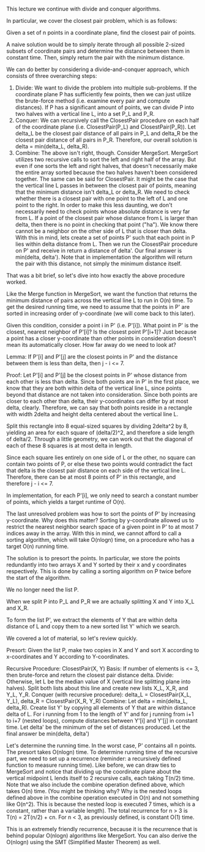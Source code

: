 This lecture we continue with divide and conquer algorithms.

In particular, we cover the closest pair problem, which is as follows:

Given a set of n points in a coordinate plane, find the closest pair of points. 

A naive solution would be to simply iterate through all possible 2-sized subsets of coordinate pairs and determine the distance between them in constant time. Then, simply return
the pair with the minimum distance. 

We can do better by considering a divide-and-conquer approach, which consists of three overarching steps:

1. Divide: We want to divide the problem into multiple sub-problems. If the coordinate plane P has sufficiently few points, then we can just utilize the brute-force method (i.e.
examine every pair and compute distances). If P has a significant amount of points, we can divide P into two halves with a vertical line L, into a set P_L and P_R. 
2. Conquer: We can recursively call the ClosestPair procedure on each half of the coordinate plane (i.e. ClosestPair(P_L) and ClosestPair(P_R)). Let delta_L be the closest pair
distance of all pairs in P_L and delta_R be the closest pair distance of all pairs in P_R. Therefore, our overall solution is delta = min(delta_L, delta_R). 
3. Combine: The above isn't right, though. Consider MergeSort. MergeSort utilizes two recursive calls to sort the left and right half of the array. But even if one sorts the left
and right halves, that doesn't necessarily make the entire array sorted because the two halves haven't been considered together. The same can be said for ClosestPair. It might be
the case that the vertical line L passes in between the closest pair of points, meaning that the minimum distance isn't delta_L or delta_R. We need to check whether there is a
closest pair with one point to the left of L and one point to the right. In order to make this less daunting, we don't necessarily need to check points whose absolute distance is 
very far from L. If a point of the closest pair whose distance from L is larger than delta, then there is no point in checking that point ("ha"). We know there cannot be a neighbor
on the other side of L that is closer than delta. With this in mind, lets create a set of points P' such that each point in P lies within delta distance from L. Then we run the 
ClosestPair procedure on P' and receive in return a distance of delta'. Our final answer is min(delta, delta'). Note that in implementation the algorithm will return the pair with
this distance, not simply the minimum distance itself. 

That was a bit brief, so let's dive into how exactly the above procedure worked.

Like the Merge function in MergeSort, we want the function that returns the minimum distance of pairs across the vertical line L to run in O(n) time. To get the desired running
time, we need to assume that the points in P' are sorted in increasing order of y-coordinate (we will come back to this later). 

Given this condition, consider a point i in P' (i.e. P'[i]). What point in P' is the closest, nearest neighbor of P'[i]? Is the closest point P'[i+1]? Just because a point
has a closer y-coordinate than other points in consideration doesn't mean its automatically closer. How far away do we need to look at? 

Lemma: If P'[i] and P'[j] are the closest points in P' and the distance between them is less than delta, then j - i <= 7. 

Proof: Let P'[i] and P'[j] be the closest points in P' whose distance from each other is less than delta. Since both points are in P' in the first place, we know that they are both
within delta of the vertical line L, since points beyond that distance are not taken into consideration. Since both points are closer to each other than delta, their y-coordinates
can differ by at most delta, clearly. Therefore, we can say that both points reside in a rectangle with width 2delta and height delta centered about the vertical line L. 

Split this rectangle into 8 equal-sized squares by dividing 2delta^2 by 8, yielding an area for each square of (delta/2)^2, and therefore a side length of delta/2. Through a 
little geometry, we can work out that the diagonal of each of these 8 squares is at most delta in length. 

Since each square lies entirely on one side of L or the other, no square can contain two points of P, or else these two points would contradict the fact that delta is the closest
pair distance on each side of the vertical line L. Therefore, there can be at most 8 points of P' in this rectangle, and therefore j - i <= 7. 

In implementation, for each P'[i], we only need to search a constant number of points, which yields a target runtime of O(n). 

The last unresolved problem was how to sort the points of P' by increasing y-coordinate. Why does this matter? Sorting by y-coordinate allowed us to restrict the nearest
neighbor search space of a given point in P' to at most 7 indices away in the array. With this in mind, we cannot afford to call a sorting algorithm, which will take 
O(nlogn) time, on a procedure who has a target O(n) running time. 

The solution is to presort the points. In particular, we store the points redundantly into two arrays X and Y sorted by their x and y coordinates respectively. This is done
by calling a sorting algorithm on P twice before the start of the algorithm. 

We no longer need the list P. 

When we split P into P_L and P_R we are actually splitting X and Y into X_L and X_R. 

To form the list P', we extract the elements of Y that are within delta distance of L and copy them to a new sorted list Y' which we search. 

We covered a lot of material, so let's review quickly. 

Presort: Given the list P, make two copies in X and Y and sort X according to x-coordinates and Y according to Y-coordinates.

Recursive Procedure: ClosestPair(X, Y)
Basis: If number of elements is <= 3, then brute-force and return the closest pair distance delta. 
Divide: Otherwise, let L be the median value of X (vertical line splitting plane into halves). Split both lists about this line and create new lists X_L, X_R, and Y_L, Y_R.
Conquer (with recursive procedure): delta_L = ClosestPair(X_L, Y_L), delta_R = ClosestPair(X_R, Y_R)
Combine: Let delta = min(delta_L, delta_R). Create list Y' by copying all elements of Y that are within distance delta of L. For i running from 1 to the length of Y' and for j
running from i+1 to i+7 (nested loops), compute distances between Y'[i] and Y'[j] in constant time. Let delta' be the minimum of the set of distances produced. Let the final 
answer be min(delta, delta')

Let's determine the running time. In the worst case, P' contains all n points. The presort takes O(nlogn) time. To determine running time of the recursive part, we need to set 
up a recurrence (reminder: a recursively defined function to measure running time). Like before, we can draw ties to MergeSort and notice that dividing up the coordinate plane
about the vertical midpoint L lends itself to 2 recursive calls, each taking T(n/2) time. Note that we also include the combine operation defined above, which takes O(n) time.
(You might be thinking why? Why is the nested loops defined above in the combine operation executed in O(n) and not something like O(n^2). This is because the nested loop
is executed 7 times, which is a constant, rather than a variable length). The total recurrence for n > 3 is T(n) = 2T(n/2) + cn. For n < 3, as previously defined, is constant O(1) time. 

This is an extremely friendly recurrence, because it is the recurrence that is behind popular O(nlogn) algorithms like MergeSort. You can also derive the O(nlogn) using the 
SMT (Simplified Master Theorem) as well.



